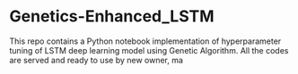 # Genetics-Enhanced_LSTM
This repo contains a Python notebook implementation of hyperparameter tuning of LSTM deep learning model using Genetic Algorithm. All the codes are served and ready to use by new owner, ma